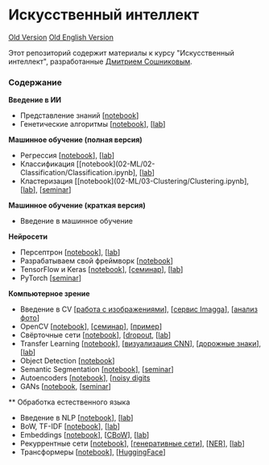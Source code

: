 # Искусственный интеллект

[Old Version](Historic/README_ru.md)
[Old English Version](Historic/README.md)

Этот репозиторий содержит материалы к курсу "Искусственный интеллект", разработанные [Дмитрием Сошниковым](https://soshnikov.com).

### Содержание

**Введение в ИИ**
* Представление знаний [[notebook](01-IntroAI/02-KnowledgeRep/knowledgebase.ipynb)] 
* Генетические алгоритмы [[notebook](01-IntroAI/03-Genetic/Genetic.ipynb)], [[lab](01-IntroAI/03-Genetic/Lab/README.md)]

**Машинное обучение (полная версия)**
* Регрессия [[notebook](02-ML/01-Regression/Regression.ipynb)], [[lab](02-ML/01-Regression/Lab/README.md)]
* Классификация [[notebook](02-ML/02-Classification/Classification.ipynb], [[lab](02-ML/02-Classification/Lab/README.md)]
* Кластеризация [[notebook](02-ML/03-Clustering/Clustering.ipynb], [[lab](02-ML/03-Clustering/Lab/README.md)], [[seminar](02-ML/03-Clustering/Lab/ML_Seminar_Clustering_Problem.ipynb)]

**Машинное обучение (краткая версия)**
* Введение в машинное обучение

**Нейросети**
* Персептрон [[notebook](03-NeuralNetworks/01-Perceptron/Perceptron.ipynb)], [[lab](03-NeuralNetworks/01-Perceptron/Lab/README.md)]
* Разрабатываем свой фреймворк [[notebook](03-NeuralNetworks/01-Perceptron/MultiLayerPerceptron.ipynb)]
* TensorFlow и Keras [[notebook](03-NeuralNetworks/02-TensorFlow/IntroKerasTF.ipynb)], [[семинар](03-NeuralNetworks/02-TensorFlow/KerasTF-Seminar.ipynb)], [[lab](03-NeuralNetworks/02-TensorFlow/Lab/README.md)]
* PyTorch [[seminar](03-NeuralNetworks/03-PyTorch/PyTorch_Seminar.ipynb)]

**Компьютерное зрение**
* Введение в CV [[работа с изображениями](04-CV/01-IntroCV/ImageLibs.ipynb)], [[сервис Imagga](04-CV/01-IntroCV/Imagga.ipynb)], [[анализ фото](04-CV/01-IntroCV/PhotoAnalysis.ipynb)]
* OpenCV [[notebook](04-CV/02-OpenCV/OpenCV.ipynb)], [[семинар](04-CV/02-OpenCV/Seminar_CV.ipynb)], [[пример](04-CV/02-OpenCV/FaceLandmarks.ipynb)]
* Свёрточные сети [[notebook](04-CV/03-CNN/ConvolutionNetworks.ipynb)], [[dropout](04-CV/03-CNN/Dropout.ipynb), [[lab](04-CV/03-CNN/Lab/README.md)]
* Transfer Learning [[notebook](04-CV/04-TransferLearning/TransferLearning.ipynb)], [[визуализация CNN](04-CV/04-TransferLearning/CNN_Visualzation.ipynb)], [[дорожные знаки](04-CV/04-TransferLearning/RoadSignes.ipynb)], [[lab](04-CV/04-TransferLearning/Lab/README.md)]
* Object Detection [[notebook](04-CV/05-ObjectDetection/ObjectDetection.ipynb)]
* Semantic Segmentation [[notebook]](04-CV/06-Segmentation/SemanticSegmentation.ipynb), [[seminar](04-CV/06-Segmentation/SegmentationSeminar.ipynb)]
* Autoencoders [[notebook](04-CV/07-AutoEncodersGAN/AutoencodersTF.ipynb)], [[noisy digits](04-CV/07-AutoEncodersGAN/NoisyDigits.ipynb)
* GANs [[notebook](04-CV/07-AutoEncodersGAN/GANTF.ipynb), [[seminar](04-CV/07-AutoEncodersGAN/Segmentation_AE_GAN.ipynb)]

** Обработка естественного языка
* Введение в NLP [[notebook](05-NLP/01-IntroNLP/MeaningCloud.ipynb)], [[lab](05-NLP/01-IntroNLP/Lab/README.md)]
* BoW, TF-IDF [[notebook](05-NLP/02-BoW-TFIDF/TextRepresentation.ipynb)], [[lab](05-NLP/02-BoW-TFIDF/Lab/README.md)]
* Embeddings [[notebook](05-NLP/03-Embeddings/Embeddings.ipynb)], [[CBoW](05-NLP/03-Embeddings/CBoW.ipynb)], [[lab](05-NLP/03-Embeddings/Lab/README.md)]
* Рекуррентные сети [[notebook](05-NLP/04-RNNs/RNN.ipynb)], [[генеративные сети](05-NLP/04-RNNs/GenerativeRNN.ipynb)], [[NER](05-NLP/04-RNNs/NER.ipynb)], [[lab](05-NLP/04-RNNs/Lab/README.md)]
* Трансформеры [[notebook](05-NLP/05-Transformers/Transformers.ipynb)], [[HuggingFace](05-NLP/05-Transformers/HuggingFace.ipynb)]
